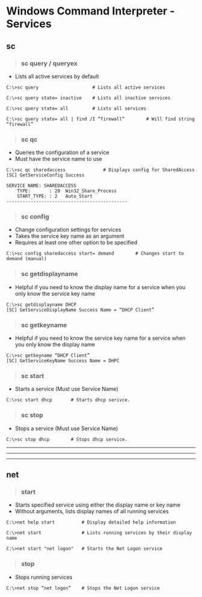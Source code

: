 # Windows Command Interpreter - Services

## **sc**

> ### **sc query / queryex**

- Lists all active services by default

```
C:\>sc query 				    # Lists all active services

C:\>sc query state= inactive    # Lists all inactive services

C:\>sc query state= all			# Lists all services

C:\>sc query state= all | find /I “firewall”        # Will find string “firewall”
```

> ### **sc qc**

- Queries the configuration of a service
- Must have the service name to use

```
C:\>sc qc sharedaccess				# Displays config for SharedAccess 
[SC] GetServiceConfig Success

SERVICE NAME: SHAREDACCESS
	TYPE:		: 20  Win32_Share_Process
	START_TYPE:	: 2   Auto_Start
---------------------------------------------
```

> ### **sc config**

- Change configuration settings for services
- Takes the service key name as an argument
- Requires at least one other option to be specified

```
C:\>sc config sharedaccess start= demand		# Changes start to demand (manual)
```


> ### **sc getdisplayname**

- Helpful if you need to know the display name for a service when you only know the service key name

```
C:\>sc getdisplayname DHCP
[SC] GetServiceDisplayName Success Name = “DHCP Client”
```

> ### **sc getkeyname**
- Helpful if you need to know the service key name for a service when you only know the display name

```
C:\>sc getkeyname “DHCP Client”
[SC] GetServiceKeyName Success Name = DHPC
```

> ### **sc start**

- Starts a service (Must use Service Name)

```
C:\>sc start dhcp       # Starts dhcp serivce.
```

> ### **sc stop**

- Stops a service (Must use Service Name)

```
C:\>sc stop dhcp		# Stops dhcp service.
```

---
---
---
## **net**

> ### **start**

- Starts specified service using either the display name or key name
- Without arguments, lists display names of all running services

```
C:\>net help start 		    # Display detailed help information

C:\>net start 			    # Lists running services by their display name

C:\>net start "net logon" 	# Starts the Net Logon service
```

> ### **stop**

- Stops running services

```
C:\>net stop “net logon”	# Stops the Net Logon service
```